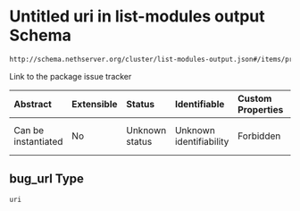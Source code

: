 # Untitled uri in list-modules output Schema

```txt
http://schema.nethserver.org/cluster/list-modules-output.json#/items/properties/docs/parameters/bug_url
```

Link to the package issue tracker

| Abstract            | Extensible | Status         | Identifiable            | Custom Properties | Additional Properties | Access Restrictions | Defined In                                                                           |
| :------------------ | :--------- | :------------- | :---------------------- | :---------------- | :-------------------- | :------------------ | :----------------------------------------------------------------------------------- |
| Can be instantiated | No         | Unknown status | Unknown identifiability | Forbidden         | Allowed               | none                | [list-modules-output.json*](cluster/list-modules-output.json "open original schema") |

## bug_url Type

`uri`
